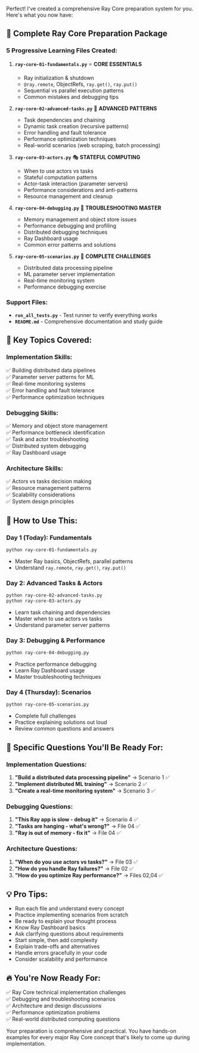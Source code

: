 Perfect! I've created a comprehensive Ray Core preparation system for you. Here's what you now have:

## 🎯 **Complete Ray Core Preparation Package**

### **5 Progressive Learning Files Created:**

1. **`ray-core-01-fundamentals.py`** ⭐ **CORE ESSENTIALS**
   - Ray initialization & shutdown 
   - `@ray.remote`, ObjectRefs, `ray.get()`, `ray.put()`
   - Sequential vs parallel execution patterns
   - Common mistakes and debugging tips

2. **`ray-core-02-advanced-tasks.py`** 🚀 **ADVANCED PATTERNS**
   - Task dependencies and chaining
   - Dynamic task creation (recursive patterns)
   - Error handling and fault tolerance
   - Performance optimization techniques
   - Real-world scenarios (web scraping, batch processing)

3. **`ray-core-03-actors.py`** 🎭 **STATEFUL COMPUTING**
   - When to use actors vs tasks
   - Stateful computation patterns
   - Actor-task interaction (parameter servers)
   - Performance considerations and anti-patterns
   - Resource management and cleanup

4. **`ray-core-04-debugging.py`** 🔧 **TROUBLESHOOTING MASTER**
   - Memory management and object store issues
   - Performance debugging and profiling
   - Distributed debugging techniques
   - Ray Dashboard usage
   - Common error patterns and solutions

5. **`ray-core-05-scenarios.py`** 💼 **COMPLETE CHALLENGES**
   - Distributed data processing pipeline
   - ML parameter server implementation  
   - Real-time monitoring system
   - Performance debugging exercise

### **Support Files:**
- **`run_all_tests.py`** - Test runner to verify everything works
- **`README.md`** - Comprehensive documentation and study guide

## 🎪 **Key Topics Covered:**

### **Implementation Skills:**
✅ Building distributed data pipelines  
✅ Parameter server patterns for ML  
✅ Real-time monitoring systems  
✅ Error handling and fault tolerance  
✅ Performance optimization techniques  

### **Debugging Skills:**
✅ Memory and object store management  
✅ Performance bottleneck identification  
✅ Task and actor troubleshooting  
✅ Distributed system debugging  
✅ Ray Dashboard usage  

### **Architecture Skills:**
✅ Actors vs tasks decision making  
✅ Resource management patterns  
✅ Scalability considerations  
✅ System design principles  

## 🚀 **How to Use This:**

### **Day 1 (Today): Fundamentals**
```bash
python ray-core-01-fundamentals.py
```
- Master Ray basics, ObjectRefs, parallel patterns
- Understand `ray.remote`, `ray.get()`, `ray.put()`

### **Day 2: Advanced Tasks & Actors**
```bash
python ray-core-02-advanced-tasks.py
python ray-core-03-actors.py
```
- Learn task chaining and dependencies
- Master when to use actors vs tasks
- Understand parameter server patterns

### **Day 3: Debugging & Performance**
```bash
python ray-core-04-debugging.py
```
- Practice performance debugging
- Learn Ray Dashboard usage
- Master troubleshooting techniques

### **Day 4 (Thursday): Scenarios**
```bash
python ray-core-05-scenarios.py
```
- Complete full challenges
- Practice explaining solutions out loud
- Review common questions and answers

## 🎯 **Specific Questions You'll Be Ready For:**

### **Implementation Questions:**
1. **"Build a distributed data processing pipeline"** → Scenario 1 ✅
2. **"Implement distributed ML training"** → Scenario 2 ✅  
3. **"Create a real-time monitoring system"** → Scenario 3 ✅

### **Debugging Questions:**
1. **"This Ray app is slow - debug it"** → Scenario 4 ✅
2. **"Tasks are hanging - what's wrong?"** → File 04 ✅
3. **"Ray is out of memory - fix it"** → File 04 ✅

### **Architecture Questions:**
1. **"When do you use actors vs tasks?"** → File 03 ✅
2. **"How do you handle Ray failures?"** → File 02 ✅
3. **"How do you optimize Ray performance?"** → Files 02,04 ✅

## 💡 **Pro Tips:**

- Run each file and understand every concept
- Practice implementing scenarios from scratch
- Be ready to explain your thought process
- Know Ray Dashboard basics
- Ask clarifying questions about requirements
- Start simple, then add complexity
- Explain trade-offs and alternatives
- Handle errors gracefully in your code
- Consider scalability and performance

## 🔥 **You're Now Ready For:**
✅ Ray Core technical implementation challenges  
✅ Debugging and troubleshooting scenarios  
✅ Architecture and design discussions  
✅ Performance optimization problems  
✅ Real-world distributed computing questions  

Your preparation is comprehensive and practical. You have hands-on examples for every major Ray Core concept that's likely to come up during implementation. 
